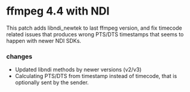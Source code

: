 # ffmpeg 4.4 with NDI

This patch adds libndi_newtek to last ffmpeg version, and fix timecode related issues that produces wrong PTS/DTS timestamps that seems to happen with newer NDI SDKs.

### changes

- Updated libndi methods by newer versions (v2/v3)
- Calculating PTS/DTS from timestamp instead of timecode, that is optionally sent by the sender.